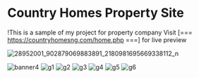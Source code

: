 # Country Homes Property Site

!This is a sample of my project for property company
Visit [=== https://countryhomesng.com/home.php ===] for live preview 


![28952001_902879069883891_2180981695669338112_n](https://user-images.githubusercontent.com/59395745/117910158-5642e400-b2d3-11eb-8570-42beecf7109d.jpg)

![banner4](https://user-images.githubusercontent.com/59395745/117910259-87231900-b2d3-11eb-8a9d-5eca52e63fed.jpg)
![g1](https://user-images.githubusercontent.com/59395745/117910269-8c806380-b2d3-11eb-9711-f9e241fd43bc.jpg)
![g2](https://user-images.githubusercontent.com/59395745/117910271-8db19080-b2d3-11eb-9a6c-24d918678c28.jpg)
![g3](https://user-images.githubusercontent.com/59395745/117910274-8e4a2700-b2d3-11eb-8953-5c7ec45f3d59.jpg)
![g4](https://user-images.githubusercontent.com/59395745/117910279-8f7b5400-b2d3-11eb-99fc-e1d316a509e5.jpg)
![g5](https://user-images.githubusercontent.com/59395745/117910280-90ac8100-b2d3-11eb-91ea-07a8c26054ed.jpg)
![g6](https://user-images.githubusercontent.com/59395745/117910286-92764480-b2d3-11eb-87d7-f2907db0119d.jpg)
